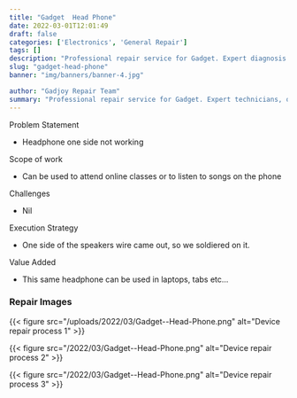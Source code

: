 ```yaml
---
title: "Gadget  Head Phone"
date: 2022-03-01T12:01:49
draft: false
categories: ['Electronics', 'General Repair']
tags: []
description: "Professional repair service for Gadget. Expert diagnosis and quality repairs in Bangalore."
slug: "gadget-head-phone"
banner: "img/banners/banner-4.jpg"

author: "Gadjoy Repair Team"
summary: "Professional repair service for Gadget. Expert technicians, quality parts, warranty included."
---
```


Problem Statement 

- Headphone one side not working

Scope of work

- Can be used to attend online classes or to listen to songs on the phone

Challenges

- Nil

Execution Strategy 

- One side of the speakers wire came out, so we soldiered on it.

Value Added 

- This same headphone can be used in laptops, tabs etc...

### Repair Images

{{< figure src="/uploads/2022/03/Gadget--Head-Phone.png" alt="Device repair process 1" >}}

{{< figure src="/2022/03/Gadget--Head-Phone.png" alt="Device repair process 2" >}}

{{< figure src="/2022/03/Gadget--Head-Phone.png" alt="Device repair process 3" >}}

